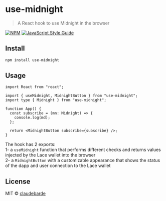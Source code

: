# use-midnight

> A React hook to use Midnight in the browser

[![NPM](https://img.shields.io/npm/v/use-midnight.svg)](https://www.npmjs.com/package/use-midnight) [![JavaScript Style Guide](https://img.shields.io/badge/code_style-standard-brightgreen.svg)](https://standardjs.com)

## Install

```bash
npm install use-midnight
```

## Usage

```tsx
import React from "react";

import { useMidnight, MidnightButton } from "use-midnight";
import type { Midnight } from "use-midnight";

function App() {
  const subscribe = (mn: Midnight) => {
    console.log(md);
  };

  return <MidnightButton subscribe={subscribe} />;
}
```

The hook has 2 exports:  
1- a `useMidnight` function that performs different checks and returns values injected by the Lace wallet into the browser  
2- a `MidnightButton` with a customizable appearance that shows the status of the dapp and user connection to the Lace wallet

## License

MIT © [claudebarde](https://github.com/claudebarde)
